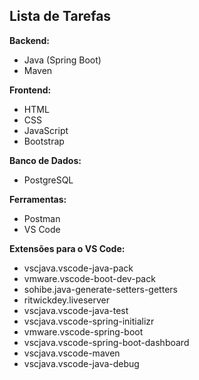 ## Lista de Tarefas

**Backend:**
- Java (Spring Boot)
- Maven

**Frontend:**
- HTML
- CSS
- JavaScript
- Bootstrap

**Banco de Dados:**
- PostgreSQL

**Ferramentas:**
- Postman
- VS Code

**Extensões para o VS Code:**
- vscjava.vscode-java-pack
- vmware.vscode-boot-dev-pack
- sohibe.java-generate-setters-getters
- ritwickdey.liveserver
- vscjava.vscode-java-test
- vscjava.vscode-spring-initializr
- vmware.vscode-spring-boot
- vscjava.vscode-spring-boot-dashboard
- vscjava.vscode-maven
- vscjava.vscode-java-debug

